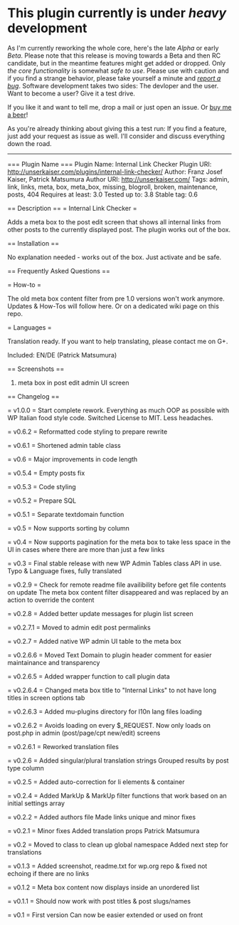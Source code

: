 # This plugin currently is under *heavy* development

As I'm currently reworking the whole core, here's the late *Alpha* or early *Beta*.
Please note that this release is moving towards a Beta and then RC candidate, but in the meantime
features might get added or dropped. Only *the core functionality* is somewhat *safe to use*.
Please use with caution and if you find a strange behavior, please take yourself a minute and *[report a bug](https://github.com/franz-josef-kaiser/Internal-Link-Check/issues/new)*.
Software development takes two sides: The devloper and the user. Want to become a user? Give it a test drive.

If you like it and want to tell me, drop a mail or just open an issue. Or [buy me a beer](http://unserkaiser.com/donate/)!

As you're already thinking about giving this a test run: If you find a feature, just add your request
as issue as well. I'll consider and discuss everything down the road.

---

=== Plugin Name ===
Plugin Name:        Internal Link Checker
Plugin URI:         http://unserkaiser.com/plugins/internal-link-checker/
Author:             Franz Josef Kaiser, Patrick Matsumura
Author URI:         http://unserkaiser.com/
Tags:               admin, link, links, meta, box, meta_box, missing, blogroll, broken, maintenance, posts, 404
Requires at least:  3.0
Tested up to:       3.8
Stable tag:         0.6

== Description ==
= Internal Link Checker =

Adds a meta box to the post edit screen that shows all internal links from other posts to the currently displayed post. The plugin works out of the box.


== Installation ==

No explanation needed - works out of the box. Just activate and be safe.


== Frequently Asked Questions ==

= How-to =

The old meta box content filter from pre 1.0 versions won't work anymore. Updates & How-Tos will follow here.
Or on a dedicated wiki page on this repo.


= Languages =

Translation ready.
If you want to help translating, please contact me on G+.

Included:
EN/DE (Patrick Matsumura)

== Screenshots ==

1. meta box in post edit admin UI screen


== Changelog ==

= v1.0.0 =
Start complete rework.
Everything as much OOP as possible with WP Italian food style code.
Switched License to MIT. Less headaches.

= v0.6.2 =
Reformatted code styling to prepare rewrite

= v0.6.1 =
Shortened admin table class

= v0.6 =
Major improvements in code length

= v0.5.4 =
Empty posts fix

= v0.5.3 =
Code styling

= v0.5.2 =
Prepare SQL

= v0.5.1 =
Separate textdomain function

= v0.5 =
Now supports sorting by column

= v0.4 =
Now supports pagination for the meta box to take less space in the UI in cases where there are more than just a few links

= v0.3 =
Final stable release with new WP Admin Tables class API in use. Typo & Language fixes, fully translated

= v0.2.9 =
Check for remote readme file availibility before get file contents on update
The meta box content filter disappeared and was replaced by an action to override the content

= v0.2.8 =
Added better update messages for plugin list screen

= v0.2.7.1 =
Moved to admin edit post permalinks

= v0.2.7 =
Added native WP admin UI table to the meta box

= v0.2.6.6 =
Moved Text Domain to plugin header comment for easier maintainance and transparency

= v0.2.6.5 =
Added wrapper function to call plugin data

= v0.2.6.4 =
Changed meta box title to "Internal Links" to not have long titles in screen options tab

= v0.2.6.3 =
Added mu-plugins directory for l10n lang files loading

= v0.2.6.2 =
Avoids loading on every $_REQUEST. Now only loads on post.php in admin (post/page/cpt new/edit) screens

= v0.2.6.1 =
Reworked translation files

= v0.2.6 =
Added singular/plural translation strings
Grouped results by post type column

= v0.2.5 =
Added auto-correction for li elements & container

= v0.2.4 =
Added MarkUp & MarkUp filter functions that work based on an initial settings array

= v0.2.2 =
Added authors file
Made links unique and minor fixes

= v0.2.1 =
Minor fixes
Added translation
props Patrick Matsumura

= v0.2 =
Moved to class to clean up global namespace
Added next step for translations

= v0.1.3 =
Added screenshot, readme.txt for wp.org repo & fixed not echoing if there are no links

= v0.1.2 =
Meta box content now displays inside an unordered list

= v0.1.1 =
Should now work with post titles & post slugs/names

= v0.1 =
First version
Can now be easier extended or used on front